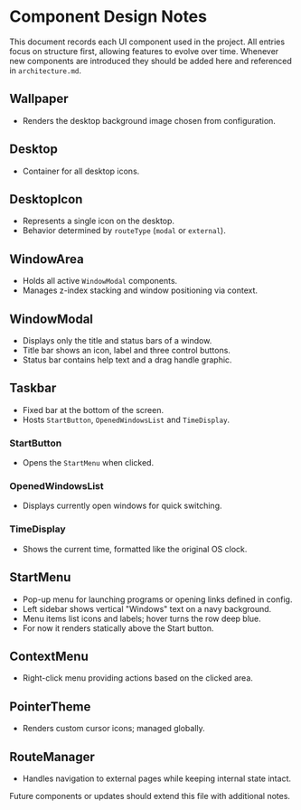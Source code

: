# Component Design Notes

This document records each UI component used in the project.  All entries focus
on structure first, allowing features to evolve over time. Whenever new
components are introduced they should be added here and referenced in
`architecture.md`.

## Wallpaper
- Renders the desktop background image chosen from configuration.

## Desktop
- Container for all desktop icons.

## DesktopIcon
- Represents a single icon on the desktop.
- Behavior determined by `routeType` (`modal` or `external`).

## WindowArea
- Holds all active `WindowModal` components.
- Manages z-index stacking and window positioning via context.

## WindowModal
- Displays only the title and status bars of a window.
- Title bar shows an icon, label and three control buttons.
- Status bar contains help text and a drag handle graphic.

## Taskbar
- Fixed bar at the bottom of the screen.
- Hosts `StartButton`, `OpenedWindowsList` and `TimeDisplay`.

### StartButton
- Opens the `StartMenu` when clicked.

### OpenedWindowsList
- Displays currently open windows for quick switching.

### TimeDisplay
- Shows the current time, formatted like the original OS clock.

## StartMenu
- Pop-up menu for launching programs or opening links defined in config.
- Left sidebar shows vertical "Windows" text on a navy background.
- Menu items list icons and labels; hover turns the row deep blue.
- For now it renders statically above the Start button.

## ContextMenu
- Right-click menu providing actions based on the clicked area.

## PointerTheme
- Renders custom cursor icons; managed globally.

## RouteManager
- Handles navigation to external pages while keeping internal state intact.

Future components or updates should extend this file with additional notes.
